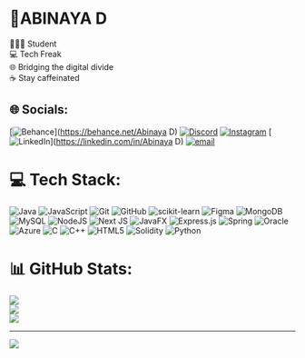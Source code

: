 
# 💫ABINAYA D
 👩🏽‍💻 Student<br> 💻 Tech Freak<br> 🌐 Bridging the digital divide<br> ☕ Stay caffeinated



## 🌐 Socials:
[![Behance](https://img.shields.io/badge/Behance-1769ff?logo=behance&logoColor=white)](https://behance.net/Abinaya D) [![Discord](https://img.shields.io/badge/Discord-%237289DA.svg?logo=discord&logoColor=white)](https://discord.gg/https://discord.gg/HtTvbSye) [![Instagram](https://img.shields.io/badge/Instagram-%23E4405F.svg?logo=Instagram&logoColor=white)](https://instagram.com/abinaya.abi__) [![LinkedIn](https://img.shields.io/badge/LinkedIn-%230077B5.svg?logo=linkedin&logoColor=white)](https://linkedin.com/in/Abinaya D) [![email](https://img.shields.io/badge/Email-D14836?logo=gmail&logoColor=white)](mailto:abinayad2204@gmail.com) 

# 💻 Tech Stack:
![Java](https://img.shields.io/badge/java-%23ED8B00.svg?style=for-the-badge&logo=openjdk&logoColor=white) ![JavaScript](https://img.shields.io/badge/javascript-%23323330.svg?style=for-the-badge&logo=javascript&logoColor=%23F7DF1E) ![Git](https://img.shields.io/badge/git-%23F05033.svg?style=for-the-badge&logo=git&logoColor=white) ![GitHub](https://img.shields.io/badge/github-%23121011.svg?style=for-the-badge&logo=github&logoColor=white) ![scikit-learn](https://img.shields.io/badge/scikit--learn-%23F7931E.svg?style=for-the-badge&logo=scikit-learn&logoColor=white) ![Figma](https://img.shields.io/badge/figma-%23F24E1E.svg?style=for-the-badge&logo=figma&logoColor=white) ![MongoDB](https://img.shields.io/badge/MongoDB-%234ea94b.svg?style=for-the-badge&logo=mongodb&logoColor=white) ![MySQL](https://img.shields.io/badge/mysql-4479A1.svg?style=for-the-badge&logo=mysql&logoColor=white) ![NodeJS](https://img.shields.io/badge/node.js-6DA55F?style=for-the-badge&logo=node.js&logoColor=white) ![Next JS](https://img.shields.io/badge/Next-black?style=for-the-badge&logo=next.js&logoColor=white) ![JavaFX](https://img.shields.io/badge/javafx-%23FF0000.svg?style=for-the-badge&logo=javafx&logoColor=white) ![Express.js](https://img.shields.io/badge/express.js-%23404d59.svg?style=for-the-badge&logo=express&logoColor=%2361DAFB) ![Spring](https://img.shields.io/badge/spring-%236DB33F.svg?style=for-the-badge&logo=spring&logoColor=white) ![Oracle](https://img.shields.io/badge/Oracle-F80000?style=for-the-badge&logo=oracle&logoColor=white) ![Azure](https://img.shields.io/badge/azure-%230072C6.svg?style=for-the-badge&logo=microsoftazure&logoColor=white) ![C](https://img.shields.io/badge/c-%2300599C.svg?style=for-the-badge&logo=c&logoColor=white) ![C++](https://img.shields.io/badge/c++-%2300599C.svg?style=for-the-badge&logo=c%2B%2B&logoColor=white) ![HTML5](https://img.shields.io/badge/html5-%23E34F26.svg?style=for-the-badge&logo=html5&logoColor=white) ![Solidity](https://img.shields.io/badge/Solidity-%23363636.svg?style=for-the-badge&logo=solidity&logoColor=white) ![Python](https://img.shields.io/badge/python-3670A0?style=for-the-badge&logo=python&logoColor=ffdd54)
# 📊 GitHub Stats:
![](https://github-readme-stats.vercel.app/api?username=abinaya-abi2204&theme=dark&hide_border=false&include_all_commits=true&count_private=true)<br/>
![](https://nirzak-streak-stats.vercel.app/?user=abinaya-abi2204&theme=dark&hide_border=false)<br/>
![](https://github-readme-stats.vercel.app/api/top-langs/?username=abinaya-abi2204&theme=dark&hide_border=false&include_all_commits=true&count_private=true&layout=compact)


---
[![](https://visitcount.itsvg.in/api?id=abinaya-abi2204&icon=0&color=0)](https://visitcount.itsvg.in)

<!-- Proudly created with GPRM ( https://gprm.itsvg.in ) -->
